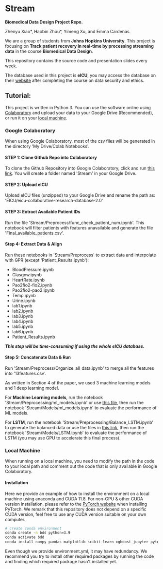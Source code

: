 # Stream

**Biomedical Data Design Project Repo.**

Zhenyu Xiao*, Haobin Zhou*, Yimeng Xu, and Emma Cardenas.

We are a group of students from **Johns Hopkins University**. This project is focusing on **Track patient recovery in real-time by processing streaming data** in the course **Biomedical Data Design**.

This repository contains the source code and presentation slides every week.

The database used in this project is **eICU**, you may access the database on their [website](https://physionet.org/content/eicu-crd/2.0/) after completing the course on data security and ethics.

## <a name="Tutorial">Tutorial:</a>
This project is written in Python 3. You can use the software online using [Colaboratory](#Colaboratory) and upload your data to your Google Drive (Recommended), or run it on your [local machine](#Local).

### <a name="Colaboratory">Google Colaboratory</a>
When using Google Colaboratory, most of the csv files will be generated in the directory 'My Drive/Colab Notebooks'.

#### STEP 1: Clone Github Repo into Colaboratory
To clone the Github Repository into Google Colaboratory, click and run [this link](https://colab.research.google.com/drive/10gxtdar30BKisl2nQVtBzF25HMZpFht3?usp=drive_linkhttps://colab.research.google.com/drive/10gxtdar30BKisl2nQVtBzF25HMZpFht3?usp=drive_link). You will create a folder named 'Stream' in your Google Drive.


#### STEP 2: Upload eICU
Upload eICU files (unzipped) to your Google Drive and rename the path as: 'EICU/eicu-collaborative-research-database-2.0'


#### STEP 3: Extract Available Patient IDs

Run the file 'Stream/Preprocess/func_check_patient_num.ipynb'. This notebook will filter patients with features unavailable and generate the file 'Final_available_patients.csv'. 


#### Step 4: Extract Data & Align

Run these notebooks in 'Stream/Preprocess' to extract data and interpolate with GPR (except 'Patient_Results.ipynb'):
* BloodPressure.ipynb
* Glasgow.ipynb
* HeartRate.ipynb
* Pao2fio2-fio2.ipynb
* Pao2fio2-pao2.ipynb
* Temp.ipynb
* Urine.ipynb
* lab1.ipynb
* lab2.ipynb
* lab3.ipynb
* lab4.ipynb
* lab5.ipynb
* lab6.ipynb
* Patient_Results.ipynb

***This step will be time-consuming if using the whole eICU database.***


#### Step 5: Concatenate Data & Run

Run 'Stream/Preprocess/Organize_all_data.ipynb' to merge all the features into '13features.csv'.

As written in Section 4 of the paper, we used 3 machine learning models and 1 deep learning model.

For **Machine Learning models**, run the notebook 'Stream/Preprocessing/ml_models.ipynb' or use [this file](https://drive.google.com/file/d/10RkQjXARP12Cg5cZ0VMmo3SdQujcRlHw/view?usp=drive_link), then run the notebook 'Stream/Models/ml_models.ipynb' to evaluate the performance of ML models.

For **LSTM**, run the notebook 'Stream/Preprocessing/Balance_LSTM.ipynb' to generate the balanced data or use the files in [this link](https://drive.google.com/drive/folders/16Yx3xpf1utNfylB_NOchDhEWlTB2L7U5?usp=drive_link), then run the notebook 'Stream/Models/LSTM.ipynb' to evaluate the performance of LSTM (you may use GPU to accelerate this final process). 


### <a name="Local">Local Machine</a>
When running on a local machine, you need to modify the path in the code to your local path and comment out the code that is only available in Google Colaboratory.

#### Installation
Here we provide an example of how to install the environment on a local machine using anaconda and CUDA 11.8. For non-GPU & other CUDA version installation, please refer to the [PyTorch website](https://pytorch.org/get-started/locally/) when installing PyTorch. We remark that this repository does not depend on a specific CUDA version, feel free to use any CUDA version suitable on your own computer.

``` Bash
# create conda environment
conda create -n bdd python=3.9
conda activate bdd
conda install numpy pandas matplotlib scikit-learn xgboost jupyter pytorch torchvision torchaudio pytorch-cuda=11.8 -c pytorch -c nvidia
```

Even though we provide environment.yml, it may have redundancy. We recommend you try to install other required packages by running the code and finding which required package hasn't installed yet.

